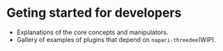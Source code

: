 # Geting started for developers

- Explanations of the core concepts and manipulators.
- Gallery of examples of plugins that depend on `napari-threedee`(WIP).